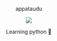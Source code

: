   
</p>
<p align="center">
    appataudu

<p align="center">  
<img src="https://komarev.com/ghpvc/?username=appataudu&color=grey">

<p align="center">  
Learning python 🐍
